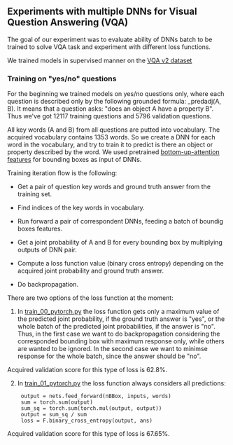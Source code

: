 ## Experiments with multiple DNNs for Visual Question Answering (VQA)

The goal of our experiment was to evaluate ability of DNNs batch to be trained to solve VQA task and experiment with different loss functions. 

We trained models in supervised manner on the [VQA v2 dataset](http://www.visualqa.org/download.html) 

### Training on "yes/no" questions

For the beginning we trained models on yes/no questions only, where each question is described only by the following grounded formula: _predadj(A, B).
It means that a question asks: "does an object A have a property B". Thus we've got 12117 training questions and 5796 validation questions.

All key words (A and B) from all questions are putted into vocabulary. The acquired vocabulary contains 1353 words. So we create a DNN for each word in the vocabulary, and try to train it to predict is there an object or property described by the word. We used pretrained [bottom-up-attention features](https://github.com/peteanderson80/bottom-up-attention) for bounding boxes as input of DNNs. 

Training iteration flow is the following:

* Get a pair of question key words and ground truth answer from the training set.

* Find indices of the key words in vocabulary.

* Run forward a pair of correspondent DNNs, feeding a batch of boundig boxes features. 

* Get a joint probability of A and B for every bounding box by multiplying outputs of DNN pair.

* Compute a loss function value (binary cross entropy) depending on the acquired joint probability and ground truth answer.

* Do backpropagation.

There are two options of the loss function at the moment:

1. In [train_00_pytorch.py](./train_00_pytorch.py) the loss function gets only a maximum value of the predicted joint probability, if the ground truth answer is "yes", or the whole batch of the predicted joint probabilities, if the answer is "no".  
Thus, in the first case we want to do backpropagation considering the corresponded bounding box with maximum response only, while others are wanted to be ignored. In the second case we want to minimse response for the whole batch, since the answer should be "no".

Acquired validation score for this type of loss is 62.8%.


2. In [train_01_pytorch.py](./train_01_pytorch.py) the loss function always considers all predictions: 

        output = nets.feed_forward(nBBox, inputs, words)
        sum = torch.sum(output)
        sum_sq = torch.sum(torch.mul(output, output))
        output = sum_sq / sum
        loss = F.binary_cross_entropy(output, ans)


Acquired validation score for this type of loss is 67.65%.